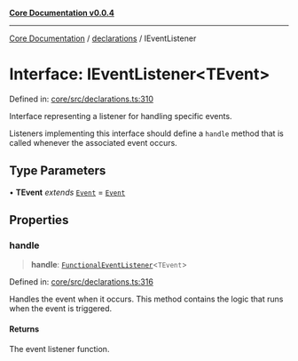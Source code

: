 [**Core Documentation v0.0.4**](../../README.md)

***

[Core Documentation](../../modules.md) / [declarations](../README.md) / IEventListener

# Interface: IEventListener\<TEvent\>

Defined in: [core/src/declarations.ts:310](https://github.com/stonemjs/core/blob/d2167ff53d508d3a75c05f0cf962180518d3e061/src/declarations.ts#L310)

Interface representing a listener for handling specific events.

Listeners implementing this interface should define a `handle` method
that is called whenever the associated event occurs.

## Type Parameters

• **TEvent** *extends* [`Event`](../../events/Event/classes/Event.md) = [`Event`](../../events/Event/classes/Event.md)

## Properties

### handle

> **handle**: [`FunctionalEventListener`](../type-aliases/FunctionalEventListener.md)\<`TEvent`\>

Defined in: [core/src/declarations.ts:316](https://github.com/stonemjs/core/blob/d2167ff53d508d3a75c05f0cf962180518d3e061/src/declarations.ts#L316)

Handles the event when it occurs. This method contains the logic that runs when the event is triggered.

#### Returns

The event listener function.
